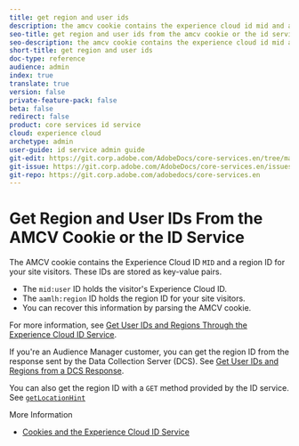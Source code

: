 ```yaml
---
title: get region and user ids
description: the amcv cookie contains the experience cloud id mid and a region id for your site visitors.
seo-title: get region and user ids from the amcv cookie or the id service
seo-description: the amcv cookie contains the experience cloud id mid and a region id for your site visitors.
short-title: get region and user ids
doc-type: reference
audience: admin
index: true
translate: true
version: false
private-feature-pack: false
beta: false
redirect: false
product: core services id service
cloud: experience cloud
archetype: admin
user-guide: id service admin guide
git-edit: https://git.corp.adobe.com/AdobeDocs/core-services.en/tree/master/help/id-service/reference/reference-regions.md
git-issue: https://git.corp.adobe.com/AdobeDocs/core-services.en/issues/new
git-repo: https://git.corp.adobe.com/adobedocs/core-services.en
---
```

<!--Meta Data Values

**Required Meta for search optimization and page data**

title: free text string

description: free text string

seo-title: free text string

seo-description: free text string

**Optional Meta for extended capabilities**

audience:
all (default), admin, developer, end-user
 
index: true (default), false
 
translate:
true (default), false
 
doc-type:
reference (default), tutorials

version:
false (default), Classic, Standard, 6.5, 6.4, 6.3, 6.2
 
private-feature-pack:
false (default), true
 
beta:
false (default), true
 
redirect:
false (default), pathname
-->

# Get Region and User IDs From the AMCV Cookie or the ID Service

The AMCV cookie contains the Experience Cloud ID `MID` and a region ID for your site visitors. These IDs are stored as key-value pairs.

+ The `mid:user` ID holds the visitor's Experience Cloud ID.
+ The `aamlh:region` ID holds the region ID for your site visitors.
+ You can recover this information by parsing the AMCV cookie.

For more information, see [Get User IDs and Regions Through the Experience Cloud ID Service](https://marketing.adobe.com/resources/help/en_US/aam/dcs-mcid-ids.html).

If you're an Audience Manager customer, you can get the region ID from the response sent by the Data Collection Server (DCS). See [Get User IDs and Regions from a DCS Response](https://marketing.adobe.com/resources/help/en_US/aam/dcs-aam-ids.html).

You can also get the region ID with a `GET` method provided by the ID service. See [`getLocationHint`](../id-service-api/id-service-api-methods/id-service-api-methods-getlocationhint.md)

More Information

+ [Cookies and the Experience Cloud ID Service](../getting-started/getting-started-cookies.md)